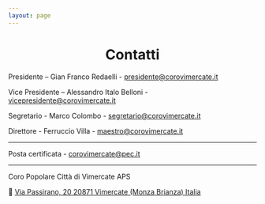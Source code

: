 ```yaml
---
layout: page
---
```

<p></p>
<h1 style="text-align: center;">Contatti</h1>

Presidente – Gian Franco Redaelli - <presidente@corovimercate.it>

Vice Presidente – Alessandro Italo Belloni - <vicepresidente@corovimercate.it>

Segretario - Marco Colombo - <segretario@corovimercate.it>

Direttore - Ferruccio Villa - <maestro@corovimercate.it>

---

Posta certificata - <corovimercate@pec.it> 

---

Coro Popolare Città di Vimercate APS
<p>📍 <a href="https://goo.gl/maps/mVr86QAhgBSmVZHg8">Via Passirano, 20
20871 Vimercate (Monza Brianza)
Italia</a></p>

